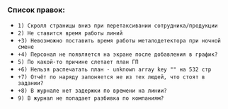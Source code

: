 ### Список правок: ###

* `1) Скролл страницы вниз при перетаксивании сотрудника/продукции`
* `2) Не ставится время работы линий` 
* `+3) Невозможно поставить время работы металодетектора при ночной смене`
* `+4) Персонал не появляется на экране после добавления в график?`
* `5) По какой-то причине слетает план ГП`
* `+6) Нельзя распечатать план - unknown array key "" на 532 стр`
* `+7) Отчёт по наряду запоняется не из тех людей, что стоят в задании?`
* `+8) В журнале нет задержки по времени на линии?`
* `9) В журнал не попадает разбивка по компаниям?`